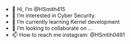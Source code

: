 - 👋 Hi, I’m @HSmith415
- 👀 I’m interested in Cyber Security.
- 🌱 I’m currently learning Kernel development
- 💞️ I’m looking to collaborate on ...
- 📫 How to reach me instagram: @HSmtih0491

<!---
HSmith415/HSmith415 is a ✨ special ✨ repository because its `README.md` (this file) appears on your GitHub profile.
You can click the Preview link to take a look at your changes.
--->
